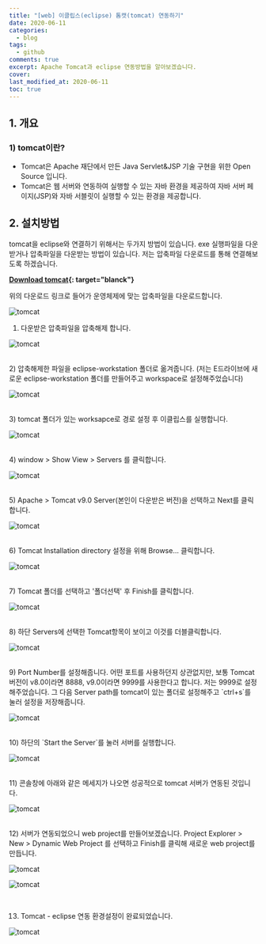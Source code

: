 ```yaml
---
title: "[web] 이클립스(eclipse) 톰캣(tomcat) 연동하기"
date: 2020-06-11
categories:
  - blog
tags:
  - github
comments: true
excerpt: Apache Tomcat과 eclipse 연동방법을 알아보겠습니다.
cover: 
last_modified_at: 2020-06-11
toc: true
---
```


## 1. 개요

### 1) tomcat이란?

- Tomcat은 Apache 재단에서 만든 Java Servlet&JSP 기술 구현을 위한 Open Source 입니다.
- Tomcat은 웹 서버와 연동하여 실행할 수 있는 자바 환경을 제공하여 자바 서버 페이지(JSP)와 자바 서블릿이 실행할 수 있는 환경을 제공합니다.

## 2. 설치방법

tomcat을 eclipse와 연결하기 위해서는 두가지 방법이 있습니다. exe 실행파일을 다운받거나 압축파일을 다운받는 방법이 있습니다. 저는 압축파일 다운로드를 통해 연결해보도록 하겠습니다.

**[Download tomcat](https://tomcat.apache.org/download-90.cgi){: target="blanck"}**

위의 다운로드 링크로 들어가 운영체제에 맞는 압축파일을 다운로드합니다.

![tomcat](\assets\images\web\tomcat.PNG)  

1) 다운받은 압축파일을 압축해제 합니다.

![tomcat](\assets\images\web\tomcat01.PNG)


<br/>
2) 압축해제한 파일을 eclipse-workstation 폴더로 옮겨줍니다.
(저는 E드라이브에 새로운 eclipse-workstation 폴더를 만들어주고 workspace로 설정해주었습니다)

![tomcat](\assets\images\web\tomcat02.PNG)


<br/>
3) tomcat 폴더가 있는 worksapce로 경로 설정 후 이클립스를 실행합니다.

![tomcat](\assets\images\web\tomcat03.PNG)


<br/>
4) window > Show View > Servers 를 클릭합니다.

![tomcat](\assets\images\web\tomcat04.PNG)


<br/>
5) Apache > Tomcat v9.0 Server(본인이 다운받은 버전)을 선택하고 Next를 클릭합니다.

![tomcat](\assets\images\web\tomcat05.PNG)


<br/>
6) Tomcat Installation directory 설정을 위해 Browse... 클릭합니다.

![tomcat](\assets\images\web\tomcat14.PNG)

<br/>
7) Tomcat 폴더를 선택하고 '폴더선택' 후 Finish를 클릭합니다. 

![tomcat](\assets\images\web\tomcat06.PNG)

<br/>
8) 하단 Servers에 선택한 Tomcat항목이 보이고 이것를 더블클릭합니다.

![tomcat](\assets\images\web\tomcat08.PNG)

<br/>
9) Port Number를 설정해줍니다. 어떤 포트를 사용하던지 상관없지만, 보통 Tomcat 버전이 v8.0이라면 8888, v9.0이라면 9999를 사용한다고 합니다. 저는 9999로 설정해주었습니다. 그 다음 Server path를 tomcat이 있는 폴더로 설정해주고 `ctrl+s`를 눌러 설정을 저장해줍니다.

![tomcat](\assets\images\web\tomcat10.PNG)


<br/>
10) 하단의 `Start the Server`를 눌러 서버를 실행합니다. 

![tomcat](\assets\images\web\tomcat15.PNG)


<br/>
11) 콘솔창에 아래와 같은 메세지가 나오면 성공적으로 tomcat 서버가 연동된 것입니다.

![tomcat](\assets\images\web\tomcat11.PNG)

<br/>
12) 서버가 연동되었으니 web project를 만들어보겠습니다.  
Project Explorer > New > Dynamic Web Project 를 선택하고 Finish를 클릭해 새로운 web project를 만듭니다.

![tomcat](\assets\images\web\tomcat16.PNG)

![tomcat](\assets\images\web\tomcat13.PNG)

<br/>

13) Tomcat - eclipse 연동 환경설정이 완료되었습니다. 

![tomcat](\assets\images\web\tomcat17.PNG)



